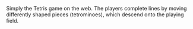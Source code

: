 Simply the Tetris game on the web. 
The players complete lines by moving differently shaped pieces (tetrominoes), which descend onto the playing field.
